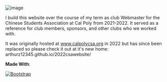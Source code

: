![image](https://github.com/user-attachments/assets/de48a17e-b4fa-4a52-970a-fde8b283e197)

I build this website over the course of my term as club Webmaster for the Chinese Students Association at Cal Poly from 2021-2022.  It served as a reference for club members, sponsors, and other clubs who we worked with.

It was originally hosted at www.calpolycsa.org in 2022 but has since been replaced so please check it out at it's new home: arthurz12345.github.io/2022csawebsite/


**Made With**:

[![Bootstrap](https://camo.githubusercontent.com/4520a7028dfc78ec3ba2e270799b3727038981fe3e0a9bf7d701b1ad70bceef7/68747470733a2f2f696d672e736869656c64732e696f2f62616467652f426f6f7473747261702d3536334437433f7374796c653d666f722d7468652d6261646765266c6f676f3d626f6f747374726170266c6f676f436f6c6f723d7768697465)](https://getbootstrap.com/)
